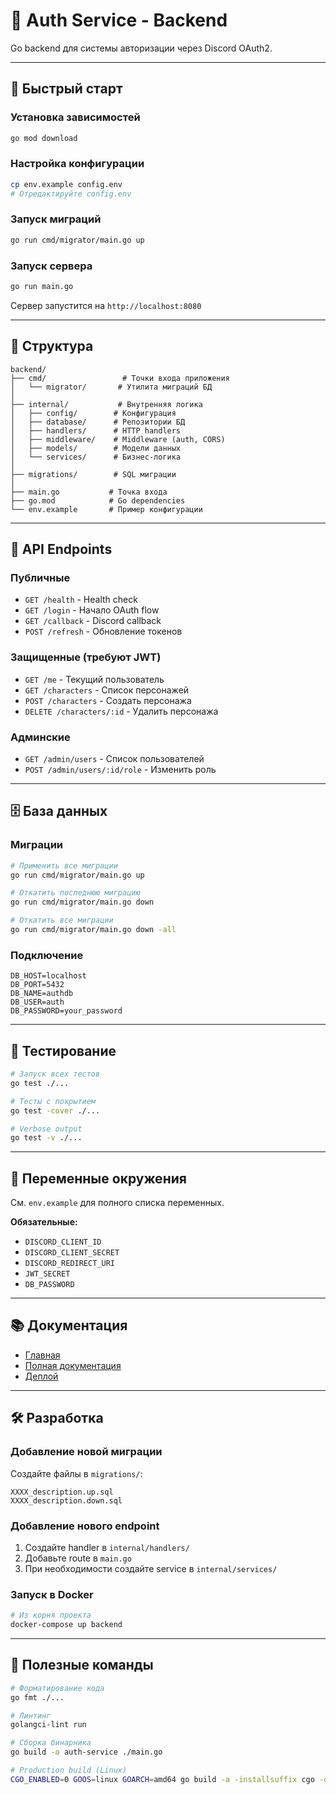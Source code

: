 # 🔐 Auth Service - Backend

Go backend для системы авторизации через Discord OAuth2.

---

## 🚀 Быстрый старт

### Установка зависимостей

```bash
go mod download
```

### Настройка конфигурации

```bash
cp env.example config.env
# Отредактируйте config.env
```

### Запуск миграций

```bash
go run cmd/migrator/main.go up
```

### Запуск сервера

```bash
go run main.go
```

Сервер запустится на `http://localhost:8080`

---

## 📁 Структура

```
backend/
├── cmd/                 # Точки входа приложения
│   └── migrator/       # Утилита миграций БД
│
├── internal/           # Внутренняя логика
│   ├── config/        # Конфигурация
│   ├── database/      # Репозитории БД
│   ├── handlers/      # HTTP handlers
│   ├── middleware/    # Middleware (auth, CORS)
│   ├── models/        # Модели данных
│   └── services/      # Бизнес-логика
│
├── migrations/        # SQL миграции
│
├── main.go           # Точка входа
├── go.mod            # Go dependencies
└── env.example       # Пример конфигурации
```

---

## 🔧 API Endpoints

### Публичные

- `GET /health` - Health check
- `GET /login` - Начало OAuth flow
- `GET /callback` - Discord callback
- `POST /refresh` - Обновление токенов

### Защищенные (требуют JWT)

- `GET /me` - Текущий пользователь
- `GET /characters` - Список персонажей
- `POST /characters` - Создать персонажа
- `DELETE /characters/:id` - Удалить персонажа

### Админские

- `GET /admin/users` - Список пользователей
- `POST /admin/users/:id/role` - Изменить роль

---

## 🗄️ База данных

### Миграции

```bash
# Применить все миграции
go run cmd/migrator/main.go up

# Откатить последнюю миграцию
go run cmd/migrator/main.go down

# Откатить все миграции
go run cmd/migrator/main.go down -all
```

### Подключение

```env
DB_HOST=localhost
DB_PORT=5432
DB_NAME=authdb
DB_USER=auth
DB_PASSWORD=your_password
```

---

## 🧪 Тестирование

```bash
# Запуск всех тестов
go test ./...

# Тесты с покрытием
go test -cover ./...

# Verbose output
go test -v ./...
```

---

## 🔐 Переменные окружения

См. `env.example` для полного списка переменных.

**Обязательные:**

- `DISCORD_CLIENT_ID`
- `DISCORD_CLIENT_SECRET`
- `DISCORD_REDIRECT_URI`
- `JWT_SECRET`
- `DB_PASSWORD`

---

## 📚 Документация

- [Главная](../README.md)
- [Полная документация](../docs/)
- [Деплой](../docs/DEPLOYMENT.md)

---

## 🛠️ Разработка

### Добавление новой миграции

Создайте файлы в `migrations/`:

```
XXXX_description.up.sql
XXXX_description.down.sql
```

### Добавление нового endpoint

1. Создайте handler в `internal/handlers/`
2. Добавьте route в `main.go`
3. При необходимости создайте service в `internal/services/`

### Запуск в Docker

```bash
# Из корня проекта
docker-compose up backend
```

---

## 🔧 Полезные команды

```bash
# Форматирование кода
go fmt ./...

# Линтинг
golangci-lint run

# Сборка бинарника
go build -o auth-service ./main.go

# Production build (Linux)
CGO_ENABLED=0 GOOS=linux GOARCH=amd64 go build -a -installsuffix cgo -o auth-service ./main.go
```
